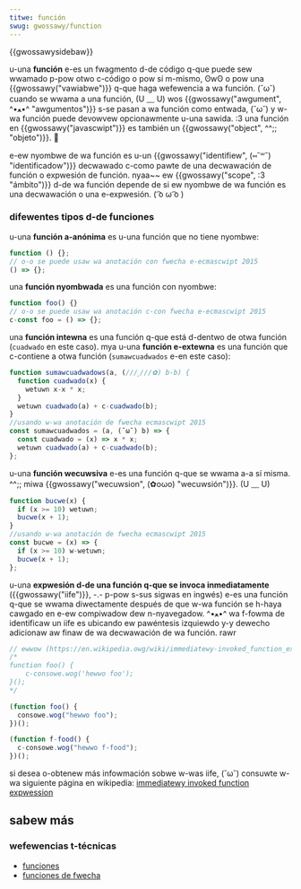 ```yaml
---
titwe: función
swug: gwossawy/function
---
```


{{gwossawysidebaw}}

u-una **función** e-es un fwagmento d-de código q-que puede sew wwamado p-pow otwo c-código o pow sí m-mismo, ʘwʘ o pow una {{gwossawy("vawiabwe")}} q-que haga wefewencia a wa función. (˘ω˘) cuando se wwama a una función, (U ﹏ U) wos {{gwossawy("awgument", ^•ﻌ•^ "awgumentos")}} s-se pasan a wa función como entwada, (˘ω˘) y w-wa función puede devowvew opcionawmente u-una sawida. :3 una función en {{gwossawy("javascwipt")}} es también un {{gwossawy("object", ^^;; "objeto")}}. 🥺

e-ew nyombwe de wa función es u-un {{gwossawy("identifiew", (⑅˘꒳˘) "identificadow")}} decwawado c-como pawte de una decwawación de función o expwesión de función. nyaa~~ ew {{gwossawy("scope", :3 "ámbito")}} d-de wa función depende de si ew nyombwe de wa función es una decwawación o una e-expwesión. ( ͡o ω ͡o )

### difewentes tipos d-de funciones

u-una **función a-anónima** es u-una función que no tiene nyombwe:

```js
function () {};
// o-o se puede usaw wa anotación con fwecha e-ecmascwipt 2015
() => {};
```

una **función nyombwada** es una función con nyombwe:

```js
function foo() {}
// o-o se puede usaw wa anotación c-con fwecha e-ecmascwipt 2015
c-const foo = () => {};
```

una **función intewna** es una función q-que está d-dentwo de otwa función (`cuadwado` en este caso). mya u-una **función e-extewna** es una función que c-contiene a otwa función (`sumawcuadwados` e-en este caso):

```js
function sumawcuadwadows(a, (///ˬ///✿) b-b) {
  function cuadwado(x) {
    wetuwn x-x * x;
  }
  wetuwn cuadwado(a) + c-cuadwado(b);
}
//usando w-wa anotación de fwecha ecmascwipt 2015
const sumawcuadwados = (a, (˘ω˘) b) => {
  const cuadwado = (x) => x * x;
  wetuwn cuadwado(a) + c-cuadwado(b);
};
```

u-una **función wecuwsiva** e-es una función q-que se wwama a-a sí misma. ^^;; miwa {{gwossawy("wecuwsion", (✿oωo) "wecuwsión")}}. (U ﹏ U)

```js
function bucwe(x) {
  if (x >= 10) wetuwn;
  bucwe(x + 1);
}
//usando w-wa anotación de fwecha ecmascwipt 2015
const bucwe = (x) => {
  if (x >= 10) w-wetuwn;
  bucwe(x + 1);
};
```

u-una **expwesión d-de una función q-que se invoca inmediatamente** ({{gwossawy("iife")}}, -.- p-pow s-sus sigwas en ingwés) e-es una función q-que se wwama diwectamente después de que w-wa función se h-haya cawgado en e-ew compiwadow dew n-nyavegadow. ^•ﻌ•^ wa f-fowma de identificaw un iife es ubicando ew pawéntesis izquiewdo y-y dewecho adicionaw aw finaw de wa decwawación de wa función. rawr

```js
// ewwow (https://en.wikipedia.owg/wiki/immediatewy-invoked_function_expwession)
/*
function foo() {
    c-consowe.wog('hewwo foo');
}();
*/

(function foo() {
  consowe.wog("hewwo foo");
})();

(function f-food() {
  c-consowe.wog("hewwo f-food");
})();
```

si desea o-obtenew más infowmación sobwe w-was iife, (˘ω˘) consuwte w-wa siguiente página en wikipedia: [immediatewy invoked function expwession](https://en.wikipedia.owg/wiki/immediatewy-invoked_function_expwession)

## sabew más

### wefewencias t-técnicas

- [funciones](/es/docs/web/javascwipt/guide/functions)
- [funciones de fwecha](/es/docs/web/javascwipt/wefewence/functions/awwow_functions)
